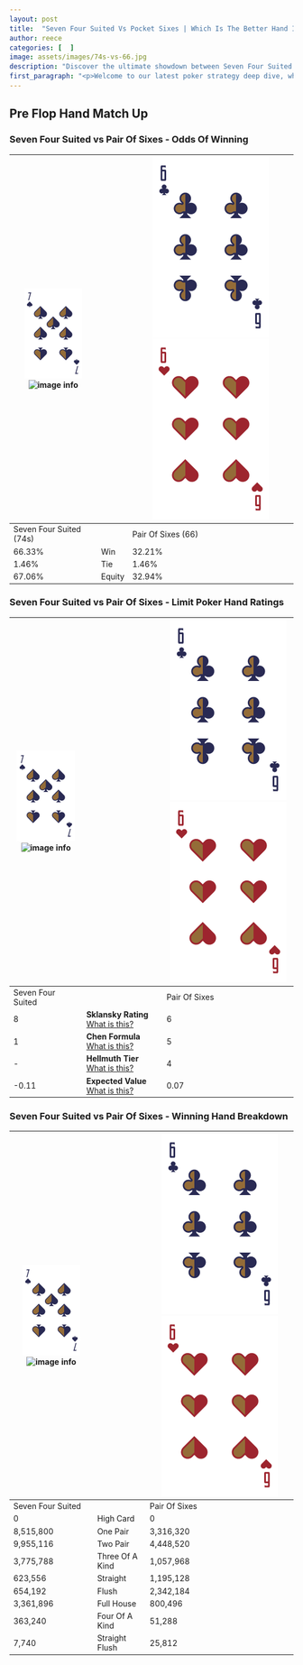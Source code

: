 ```yaml
---
layout: post
title:  "Seven Four Suited Vs Pocket Sixes | Which Is The Better Hand In Poker? A Complete Guide"
author: reece
categories: [  ]
image: assets/images/74s-vs-66.jpg
description: "Discover the ultimate showdown between Seven Four Suited and Pair Of Sixes in poker! Uncover the odds, strategies, and scenarios where one hand triumphs over the other. Get ready to up your poker game with this thrilling analysis."
first_paragraph: "<p>Welcome to our latest poker strategy deep dive, where we're pitting two distinct hands against each other in a high-stakes showdown: Seven Four Suited vs Pair Of Sixes.</p><p>In the dynamic world of poker, every decision counts, and knowing which hand holds the upper hand is key to your success at the table.</p><p>In this article, we'll dissect these two hands, explore the scenarios where one dominates the other, and equip you with the knowledge to make strategic choices that can tip the odds in your favor.</p><p>Get ready to unravel the intriguing dynamics of these poker hands and elevate your game to new heights.</p>"
---
```




[comment]: # (sp0)

## Pre Flop Hand Match Up

<div class="table hand-ratings" markdown="1"> 



### Seven Four Suited vs Pair Of Sixes - Odds Of Winning


    
| ![image info](assets/images/hand1/7.png) ![image info](assets/images/hand1/4s.png) |  | ![image info](assets/images/hand2/6.png) ![image info](assets/images/hand2/6o.png) |
| -------- | -------- | -------- |
| Seven Four Suited (74s) |  | Pair Of Sixes (66) |
| 66.33% | Win | 32.21% |
| 1.46% | Tie | 1.46% |
| 67.06% | Equity | 32.94% |




[comment]: # (sp1)



### Seven Four Suited vs Pair Of Sixes - Limit Poker Hand Ratings


    
| ![image info](assets/images/hand1/7.png) ![image info](assets/images/hand1/4s.png) |  | ![image info](assets/images/hand2/6.png) ![image info](assets/images/hand2/6o.png) |
| -------- | -------- | -------- |
| Seven Four Suited |  | Pair Of Sixes |
| 8 | **Sklansky Rating** [What is this?](/sklansky-rating-explained) | 6 |
| 1 | **Chen Formula** [What is this?](/chen-formula-explained) | 5 |
| - | **Hellmuth Tier** [What is this?](/Hellmuth-tier-explained) | 4 |
| -0.11 | **Expected Value** [What is this?](/expected-value-explained) | 0.07 |




[comment]: # (sp2)



### Seven Four Suited vs Pair Of Sixes - Winning Hand Breakdown


    
| ![image info](assets/images/hand1/7.png) ![image info](assets/images/hand1/4s.png) |  | ![image info](assets/images/hand2/6.png) ![image info](assets/images/hand2/6o.png) |
| -------- | -------- | -------- |
| Seven Four Suited |  | Pair Of Sixes |
| 0 | High Card | 0 |
| 8,515,800 | One Pair | 3,316,320 |
| 9,955,116 | Two Pair | 4,448,520 |
| 3,775,788 | Three Of A Kind | 1,057,968 |
| 623,556 | Straight | 1,195,128 |
| 654,192 | Flush | 2,342,184 |
| 3,361,896 | Full House | 800,496 |
| 363,240 | Four Of A Kind | 51,288 |
| 7,740 | Straight Flush | 25,812 |




[comment]: # (sp3)



</div>

[comment]: # (sp4)



[comment]: # (sp5)

